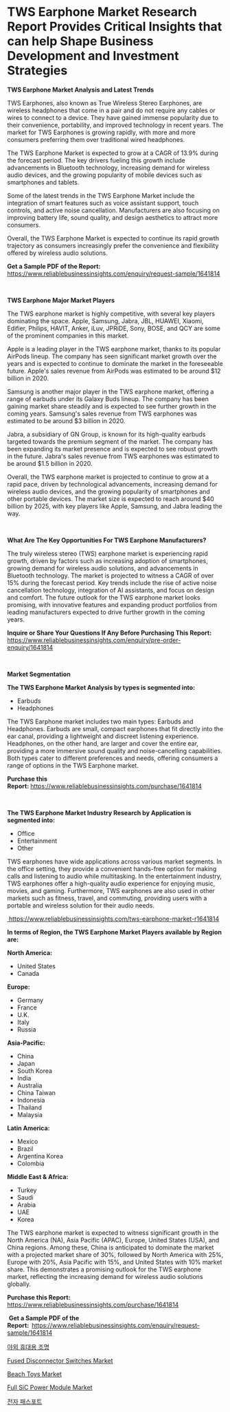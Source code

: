 <p><h1>TWS Earphone Market Research Report Provides Critical Insights that can help Shape Business Development and Investment Strategies</h1></p><p><strong>TWS Earphone Market Analysis and Latest Trends</strong></p>
<p><p>TWS Earphones, also known as True Wireless Stereo Earphones, are wireless headphones that come in a pair and do not require any cables or wires to connect to a device. They have gained immense popularity due to their convenience, portability, and improved technology in recent years. The market for TWS Earphones is growing rapidly, with more and more consumers preferring them over traditional wired headphones.</p><p>The TWS Earphone Market is expected to grow at a CAGR of 13.9% during the forecast period. The key drivers fueling this growth include advancements in Bluetooth technology, increasing demand for wireless audio devices, and the growing popularity of mobile devices such as smartphones and tablets.</p><p>Some of the latest trends in the TWS Earphone Market include the integration of smart features such as voice assistant support, touch controls, and active noise cancellation. Manufacturers are also focusing on improving battery life, sound quality, and design aesthetics to attract more consumers.</p><p>Overall, the TWS Earphone Market is expected to continue its rapid growth trajectory as consumers increasingly prefer the convenience and flexibility offered by wireless audio solutions.</p></p>
<p><strong>Get a Sample PDF of the Report:&nbsp;</strong> <a href="https://www.reliablebusinessinsights.com/enquiry/request-sample/1641814">https://www.reliablebusinessinsights.com/enquiry/request-sample/1641814</a></p>
<p>&nbsp;</p>
<p><strong>TWS Earphone Major Market Players</strong></p>
<p><p>The TWS earphone market is highly competitive, with several key players dominating the space. Apple, Samsung, Jabra, JBL, HUAWEI, Xiaomi, Edifier, Philips, HAVIT, Anker, iLuv, JPRiDE, Sony, BOSE, and QCY are some of the prominent companies in this market.</p><p>Apple is a leading player in the TWS earphone market, thanks to its popular AirPods lineup. The company has seen significant market growth over the years and is expected to continue to dominate the market in the foreseeable future. Apple's sales revenue from AirPods was estimated to be around $12 billion in 2020.</p><p>Samsung is another major player in the TWS earphone market, offering a range of earbuds under its Galaxy Buds lineup. The company has been gaining market share steadily and is expected to see further growth in the coming years. Samsung's sales revenue from TWS earphones was estimated to be around $3 billion in 2020.</p><p>Jabra, a subsidiary of GN Group, is known for its high-quality earbuds targeted towards the premium segment of the market. The company has been expanding its market presence and is expected to see robust growth in the future. Jabra's sales revenue from TWS earphones was estimated to be around $1.5 billion in 2020.</p><p>Overall, the TWS earphone market is projected to continue to grow at a rapid pace, driven by technological advancements, increasing demand for wireless audio devices, and the growing popularity of smartphones and other portable devices. The market size is expected to reach around $40 billion by 2025, with key players like Apple, Samsung, and Jabra leading the way.</p></p>
<p>&nbsp;</p>
<p><strong>What Are The Key Opportunities For TWS Earphone Manufacturers?</strong></p>
<p><p>The truly wireless stereo (TWS) earphone market is experiencing rapid growth, driven by factors such as increasing adoption of smartphones, growing demand for wireless audio solutions, and advancements in Bluetooth technology. The market is projected to witness a CAGR of over 15% during the forecast period. Key trends include the rise of active noise cancellation technology, integration of AI assistants, and focus on design and comfort. The future outlook for the TWS earphone market looks promising, with innovative features and expanding product portfolios from leading manufacturers expected to drive further growth in the coming years.</p></p>
<p><strong>Inquire or Share Your Questions If Any Before Purchasing This Report:</strong> <a href="https://www.reliablebusinessinsights.com/enquiry/pre-order-enquiry/1641814">https://www.reliablebusinessinsights.com/enquiry/pre-order-enquiry/1641814</a></p>
<p>&nbsp;</p>
<p><strong>Market Segmentation</strong></p>
<p><strong>The TWS Earphone Market Analysis by types is segmented into:</strong></p>
<p><ul><li>Earbuds</li><li>Headphones</li></ul></p>
<p><p>The TWS Earphone market includes two main types: Earbuds and Headphones. Earbuds are small, compact earphones that fit directly into the ear canal, providing a lightweight and discreet listening experience. Headphones, on the other hand, are larger and cover the entire ear, providing a more immersive sound quality and noise-cancelling capabilities. Both types cater to different preferences and needs, offering consumers a range of options in the TWS Earphone market.</p></p>
<p><strong>Purchase this Report:&nbsp;</strong><a href="https://www.reliablebusinessinsights.com/purchase/1641814">https://www.reliablebusinessinsights.com/purchase/1641814</a></p>
<p>&nbsp;</p>
<p><strong>The TWS Earphone Market Industry Research by Application is segmented into:</strong></p>
<p><ul><li>Office</li><li>Entertainment</li><li>Other</li></ul></p>
<p><p>TWS earphones have wide applications across various market segments. In the office setting, they provide a convenient hands-free option for making calls and listening to audio while multitasking. In the entertainment industry, TWS earphones offer a high-quality audio experience for enjoying music, movies, and gaming. Furthermore, TWS earphones are also used in other markets such as fitness, travel, and commuting, providing users with a portable and wireless solution for their audio needs.</p></p>
<p><a href="https://www.reliablebusinessinsights.com/tws-earphone-market-r1641814">&nbsp;https://www.reliablebusinessinsights.com/tws-earphone-market-r1641814</a></p>
<p><strong>In terms of Region, the TWS Earphone Market Players available by Region are:</strong></p>
<p>
    <p> <strong> North America: </strong>
        <ul>
            <li>United States</li>
            <li>Canada</li>
        </ul>
        </p> 
    <p> <strong> Europe: </strong>
        <ul>
            <li>Germany</li>
            <li>France</li>
            <li>U.K.</li>
            <li>Italy</li>
            <li>Russia</li>
        </ul>
        </p> 
    <p> <strong> Asia-Pacific: </strong>
        <ul>
            <li>China</li>
            <li>Japan</li>
            <li>South Korea</li>
            <li>India</li>
            <li>Australia</li>
            <li>China Taiwan</li>
            <li>Indonesia</li>
            <li>Thailand</li>
            <li>Malaysia</li>
        </ul>
        </p> 
    <p> <strong> Latin America: </strong>
        <ul>
            <li>Mexico</li>
            <li>Brazil</li>
            <li>Argentina Korea</li>
            <li>Colombia</li>
        </ul>
        </p> 
    <p> <strong> Middle East & Africa: </strong>
        <ul>
            <li>Turkey</li>
            <li>Saudi</li>
            <li>Arabia</li>
            <li>UAE</li>
            <li>Korea</li>
        </ul>
    </p>
    </p>
<p><p>The TWS earphone market is expected to witness significant growth in the North America (NA), Asia Pacific (APAC), Europe, United States (USA), and China regions. Among these, China is anticipated to dominate the market with a projected market share of 30%, followed by North America with 25%, Europe with 20%, Asia Pacific with 15%, and United States with 10% market share. This demonstrates a promising outlook for the TWS earphone market, reflecting the increasing demand for wireless audio solutions globally.</p></p>
<p><strong>Purchase this Report: </strong><a href="https://www.reliablebusinessinsights.com/purchase/1641814">https://www.reliablebusinessinsights.com/purchase/1641814</a></p>
<p>&nbsp;<strong>Get a Sample PDF of the Report:&nbsp;&nbsp;</strong><a href="https://www.reliablebusinessinsights.com/enquiry/request-sample/1641814">https://www.reliablebusinessinsights.com/enquiry/request-sample/1641814</a></p>
<p><strong></strong></p>
<p><p><a href="https://medium.com/@iarhbiqv81/%EC%A7%80%EC%97%AD%EB%B3%84-%EC%9C%A0%ED%98%95-%EC%86%90%EC%A0%84%EB%93%B1-%EB%A8%B8%EB%A6%AC%EB%9E%A8%ED%94%84-%EC%A7%80%EC%97%AD-%EC%A1%B0%EB%AA%85-%EB%9E%9C%ED%84%B4-%EC%9E%90%EC%A0%84%EA%B1%B0-%EC%A1%B0%EB%AA%85-%EA%B8%B0%ED%83%80-%EB%B0%8F-%EC%9D%91%EC%9A%A9-%EB%B6%84%EC%95%BC-%EC%BA%A0%ED%95%91-%EC%9E%90%EC%A0%84%EA%B1%B0-%ED%83%80%EA%B8%B0-%EA%B8%B0%ED%83%80-%EB%A5%BC-%ED%86%B5%ED%95%B4-%EA%B8%80%EB%A1%9C%EB%B2%8C-%EC%95%BC%EC%99%B8-%ED%9C%B4%EB%8C%80%EC%9A%A9-%EC%A1%B0%EB%AA%85-%EC%8B%9C%EC%9E%A5-%EB%8F%99%ED%96%A5-%EB%B0%8F-%EC%84%B1%EC%9E%A5-%EA%B8%B0%ED%9A%8C%EB%A5%BC-929b48c9a533">야외 휴대용 조명</a></p><p><a href="https://medium.com/@elzaziemann1943/market-forecast-global-fused-disconnector-switches-trends-and-impact-analysis-2024-2031-by-e4b4264b5712">Fused Disconnector Switches Market</a></p><p><a href="https://github.com/shahriarnajimjoy333/Market-Research-Report-List-1/blob/main/beach-toys-market.md">Beach Toys Market</a></p><p><a href="https://medium.com/@rebecca.smith5467/global-full-sic-power-module-market-focus-on-application-end-use-industry-type-equipment-and-15328123c745">Full SiC Power Module Market</a></p><p><a href="https://medium.com/@mujgankortalih/%EC%A0%84%EC%9E%90-%EC%97%AC%EA%B6%8C-%EC%8B%9C%EC%9E%A5-%EA%B7%9C%EB%AA%A8-%EC%84%B1%EC%9E%A5-%EB%8F%99%ED%96%A5-%ED%86%B5%EA%B3%84-%EB%B0%8F-%EC%98%88%EC%B8%A1-2024-2031-ff2ba83eec73">전자 패스포트</a></p></p>
